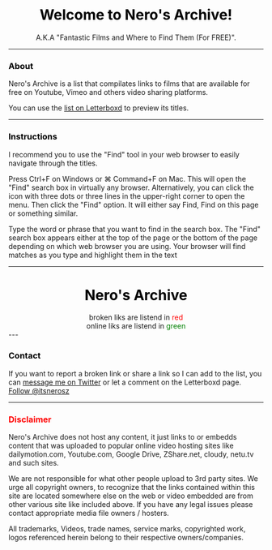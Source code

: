 # <center><span style="color: Black">Welcome to Nero's Archive!</span></center>
<center>A.K.A "Fantastic Films and Where to Find Them (For FREE)".</center>

---

### <span style="color: Black">About</span>

Nero's Archive is a list that compilates links to films that are available for free on Youtube, Vimeo and others video sharing platforms.

You can use the <a href="https://github.com/itsnerosz/nerosz_archive/edit/main/README.md">list on Letterboxd</a> to preview its titles.

---

### <span style="color: Black">Instructions</span>

I recommend you to use the "Find" tool in your web browser to easily navigate through the titles.

Press Ctrl+F on Windows or ⌘ Command+F on Mac. This will open the "Find" search box in virtually any browser. Alternatively, you can click the icon with three dots or three lines in the upper-right corner to open the menu. Then click the "Find" option. It will either say Find, Find on this page or something similar.

Type the word or phrase that you want to find in the search box. The "Find" search box appears either at the top of the page or the bottom of the page depending on which web browser you are using. Your browser will find matches as you type and highlight them in the text

---

# <center><span style="color: Black">Nero's Archive</span><center>
<center>broken liks are listend in <span style="color: red">red</span></center>
<center>online liks are listend in <span style="color: green">green</span></center> 
---

### <span style="color: Black">Contact</span>
 
If you want to report a broken link or share a link so I can add to the list, you can <a href="https://twitter.com/messages/compose?recipient_id=1304275202470277120">message me on Twitter</a> or let a comment on the Letterboxd page.
<a href="https://twitter.com/itsnerosz?ref_src=twsrc%5Etfw" class="twitter-follow-button" data-show-count="false">Follow @itsnerosz</a><script async src="https://platform.twitter.com/widgets.js" charset="utf-8"></script>
 
---
 
### <span style="color: red">Disclaimer</span>

Nero's Archive does not host any content, it just links to or embedds content that was uploaded to popular online video hosting sites like dailymotion.com, Youtube.com, Google Drive, ZShare.net, cloudy, netu.tv and such sites.

We are not responsible for what other people upload to 3rd party sites. We urge all copyright owners, to recognize that the links contained within this site are located somewhere else on the web or video embedded are from other various site like included above. If you have any legal issues please contact appropriate media file owners / hosters.
 
All trademarks, Videos, trade names, service marks, copyrighted work, logos referenced herein belong to their respective owners/companies. 
